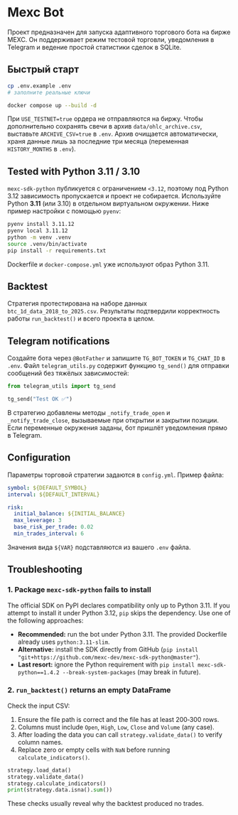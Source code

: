 # Mexc Bot

Проект предназначен для запуска адаптивного торгового бота на бирже MEXC. Он
поддерживает режим тестовой торговли, уведомления в Telegram и ведение простой
статистики сделок в SQLite.

## Быстрый старт

```bash
cp .env.example .env
# заполните реальные ключи

docker compose up --build -d
```

При `USE_TESTNET=true` ордера не отправляются на биржу. Чтобы дополнительно
сохранять свечи в архив `data/ohlc_archive.csv`, выставьте `ARCHIVE_CSV=true` в
`.env`. Архив очищается автоматически, храня данные лишь за последние три
месяца (переменная `HISTORY_MONTHS` в `.env`).

## Tested with Python 3.11 / 3.10

`mexc-sdk-python` публикуется с ограничением `<3.12`, поэтому под Python 3.12 зависимость пропускается и проект не собирается.
Используйте Python **3.11** (или 3.10) в отдельном виртуальном окружении. Ниже пример настройки с помощью `pyenv`:

```bash
pyenv install 3.11.12
pyenv local 3.11.12
python -m venv .venv
source .venv/bin/activate
pip install -r requirements.txt
```

Dockerfile и `docker-compose.yml` уже используют образ Python 3.11.

## Backtest

Стратегия протестирована на наборе данных `btc_1d_data_2018_to_2025.csv`. Результаты
подтвердили корректность работы `run_backtest()` и всего проекта в целом.

## Telegram notifications

Создайте бота через `@BotFather` и запишите `TG_BOT_TOKEN` и `TG_CHAT_ID` в `.env`. Файл `telegram_utils.py` содержит функцию `tg_send()` для отправки сообщений без тяжёлых зависимостей:

```python
from telegram_utils import tg_send

tg_send("Test OK ✅")
```

В стратегию добавлены методы `_notify_trade_open` и `_notify_trade_close`, вызываемые при открытии и закрытии позиции. Если переменные окружения заданы, бот пришлёт уведомления прямо в Telegram.

## Configuration

Параметры торговой стратегии задаются в `config.yml`.
Пример файла:

```yaml
symbol: ${DEFAULT_SYMBOL}
interval: ${DEFAULT_INTERVAL}

risk:
  initial_balance: ${INITIAL_BALANCE}
  max_leverage: 3
  base_risk_per_trade: 0.02
  min_trades_interval: 6
```

Значения вида `${VAR}` подставляются из вашего `.env` файла.

## Troubleshooting

### 1. Package `mexc-sdk-python` fails to install

The official SDK on PyPI declares compatibility only up to Python 3.11. If you attempt to install it under Python 3.12, `pip` skips the dependency. Use one of the following approaches:

- **Recommended:** run the bot under Python 3.11. The provided Dockerfile already uses `python:3.11-slim`.
- **Alternative:** install the SDK directly from GitHub (`pip install "git+https://github.com/mexc-dev/mexc-sdk-python@master"`).
- **Last resort:** ignore the Python requirement with `pip install mexc-sdk-python==1.4.2 --break-system-packages` (may break in future).

### 2. `run_backtest()` returns an empty DataFrame

Check the input CSV:

1. Ensure the file path is correct and the file has at least 200‑300 rows.
2. Columns must include `Open`, `High`, `Low`, `Close` and `Volume` (any case).
3. After loading the data you can call `strategy.validate_data()` to verify column names.
4. Replace zero or empty cells with `NaN` before running `calculate_indicators()`.

```python
strategy.load_data()
strategy.validate_data()
strategy.calculate_indicators()
print(strategy.data.isna().sum())
```

These checks usually reveal why the backtest produced no trades.

